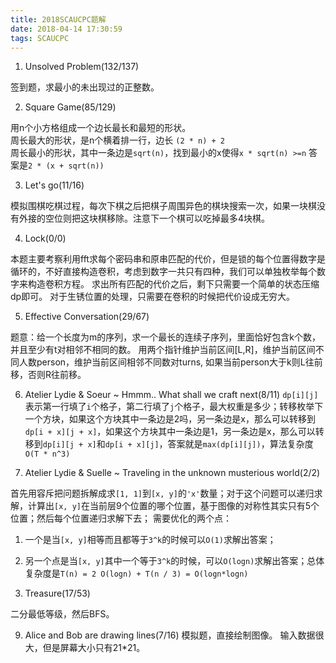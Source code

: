 ```yaml
---
title: 2018SCAUCPC题解
date: 2018-04-14 17:30:59
tags: SCAUCPC
---
```

1. Unsolved Problem(132/137)

  签到题，求最小的未出现过的正整数。

2. Square Game(85/129)

  用n个小方格组成一个边长最长和最短的形状。  
  周长最大的形状，是n个横着排一行，边长 `(2 * n) + 2`  
  周长最小的形状，其中一条边是`sqrt(n)`，找到最小的x使得`x * sqrt(n) >=n` 答案是`2 * (x + sqrt(n))`

3. Let's go(11/16)

  模拟围棋吃棋过程，每次下棋之后把棋子周围异色的棋块搜索一次，如果一块棋没有外接的空位则把这块棋移除。注意下一个棋可以吃掉最多4块棋。

4. Lock(0/0)

  本题主要考察利用fft求每个密码串和原串匹配的代价，但是锁的每个位置得数字是循环的，不好直接构造卷积，考虑到数字一共只有四种，我们可以单独枚举每个数字来构造卷积方程。
  求出所有匹配的代价之后，剩下只需要一个简单的状态压缩dp即可。
  对于生锈位置的处理，只需要在卷积的时候把代价设成无穷大。

5. Effective Conversation(29/67)

  题意：给一个长度为m的序列，求一个最长的连续子序列，里面恰好包含k个数，并且至少有t对相邻不相同的数。
  用两个指针维护当前区间[L,R]，维护当前区间不同人数person，维护当前区间相邻不同数对turns, 如果当前person大于k则L往前移，否则R往前移。

6. Atelier Lydie & Soeur ~ Hmmm.. What shall we craft next(8/11)
  `dp[i][j]`表示第一行填了`i`个格子，第二行填了`j`个格子，最大权重是多少；转移枚举下一个方块，如果这个方块其中一条边是2吗，另一条边是x，那么可以转移到`dp[i + x][j + x]`，如果这个方块其中一条边是1，另一条边是x，那么可以转移到`dp[i][j + x]`和`dp[i + x][j]`，答案就是`max(dp[i][j])`，算法复杂度`O(T * n^3)`

7. Atelier Lydie & Suelle ~ Traveling in the unknown musterious world(2/2)

  首先用容斥把问题拆解成求`[1, 1]`到`[x, y]`的`'x'`数量；对于这个问题可以递归求解，计算出`[x, y]`在当前层9个位置的哪个位置，基于图像的对称性其实只有5个位置；然后每个位置递归求解下去；
  需要优化的两个点：
  1. 一个是当`[x, y]`相等而且都等于`3^k`的时候可以`O(1)`求解出答案；
  2. 另一个点是当`[x, y]`其中一个等于`3^k`的时候，可以`O(logn)`求解出答案；总体复杂度是`T(n) = 2 O(logn) + T(n / 3) = O(logn*logn)`

8. Treasure(17/53)

  二分最低等级，然后BFS。

9. Alice and Bob are drawing lines(7/16)
  模拟题，直接绘制图像。
  输入数据很大，但是屏幕大小只有21\*21。

